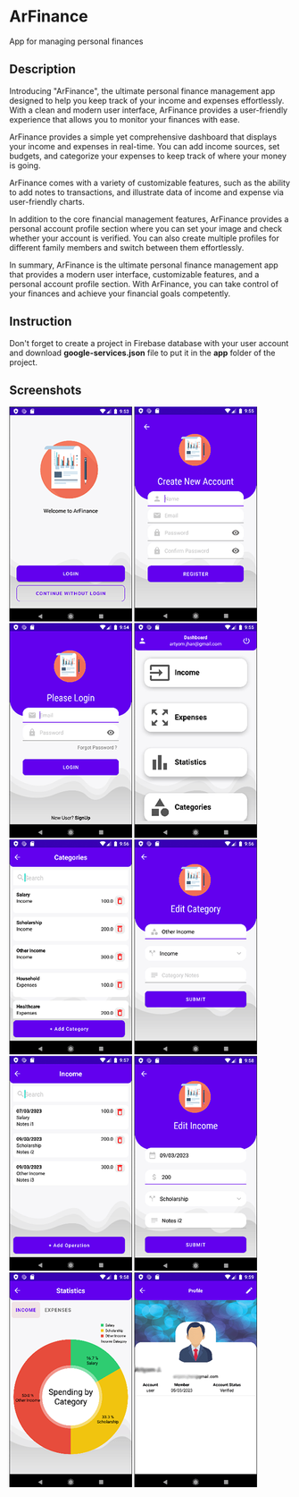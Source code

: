 # ArFinance
App for managing personal finances

## Description
Introducing "ArFinance", the ultimate personal finance management app designed to help you keep track of your
income and expenses effortlessly. With a clean and modern user interface, ArFinance provides a user-friendly
experience that allows you to monitor your finances with ease.

ArFinance provides a simple yet comprehensive dashboard that displays your income and expenses in real-time.
You can add income sources, set budgets, and categorize your expenses to keep track of where your money is going.

ArFinance comes with a variety of customizable features, such as the ability to add notes to transactions, and
illustrate data of income and expense via user-friendly charts.

In addition to the core financial management features, ArFinance provides a personal account profile section
where you can set your image and check whether your account is verified. You can also create multiple profiles for
different family members and switch between them effortlessly.

In summary, ArFinance is the ultimate personal finance management app that provides a modern user interface,
customizable features, and a personal account profile section. With ArFinance, you can take control of your
finances and achieve your financial goals competently.

## Instruction
Don't forget to create a project in Firebase database with your user account and download **google-services.json**
file to put it in the **app** folder of the project.

## Screenshots
![login.png](screenshots/login.png)
![signup.png](screenshots/signup.png)
![pleaselogin.png](screenshots/pleaselogin.png)
![dashboard.png](screenshots/dashboard.png)
![categories.png](screenshots/categories.png)
![editcategory.png](screenshots/editcategory.png)
![incomelist.png](screenshots/incomelist.png)
![editincome.png](screenshots/editincome.png)
![piechart.png](screenshots/piechart.png)
![profile.png](screenshots/profile.png)
